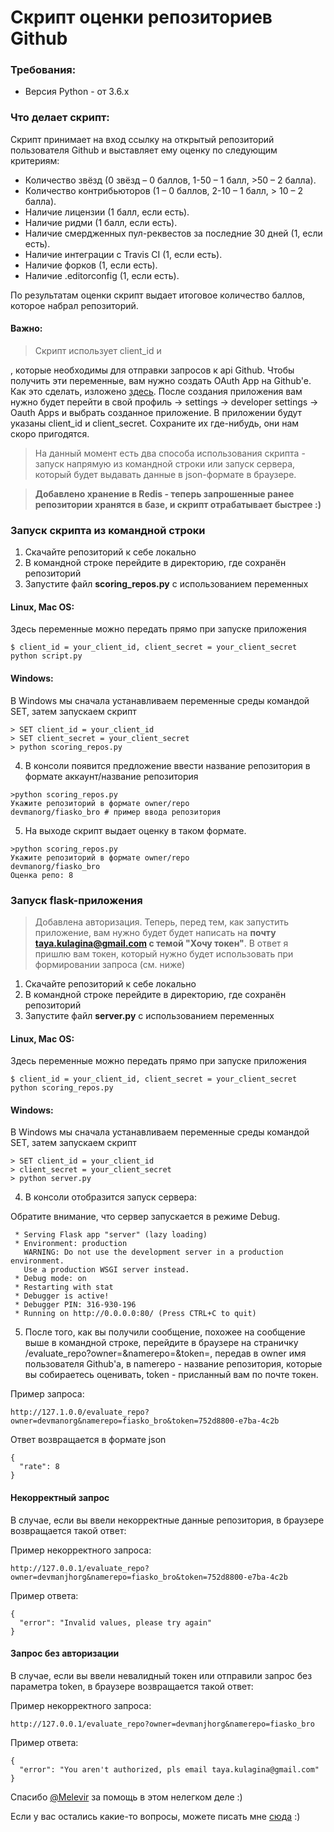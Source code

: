 <h1>Cкрипт оценки репозиториев Github</h1>

<h3>Требования:</h3>

* Версия Python - от 3.6.x


<h3>Что делает cкрипт:</h3>

Скрипт принимает на вход ссылку на открытый репозиторий пользователя Github и выставляет ему оценку по следующим критериям:

* Количество звёзд (0 звёзд – 0 баллов, 1-50 – 1 балл, >50 – 2 балла).
* Количество контрибьюторов (1 – 0 баллов, 2-10 – 1 балл, > 10 – 2 балла).
* Наличие лицензии (1 балл, если есть).
* Наличие ридми (1 балл, если есть).
* Наличие смердженных пул-реквестов за последние 30 дней (1, если есть).
* Наличие интеграции с Travis CI (1, если есть).
* Наличие форков (1, если есть).
* Наличие .editorconfig (1, если есть).

По результатам оценки скрипт выдает итоговое количество баллов, которое набрал репозиторий. 

<h4>Важно:</h4>

>Cкрипт использует client_id и 



, которые необходимы для отправки запросов к api Github. Чтобы получить эти переменные, вам нужно создать OAuth App на Github'e. Как это сделать, изложено [здесь](https://developer.github.com/apps/building-oauth-apps/creating-an-oauth-app/). После создания приложения вам нужно будет перейти в свой профиль -> settings -> developer settings -> Oauth Apps и выбрать созданное приложение. В приложении будут указаны client_id и client_secret. Сохраните их где-нибудь, они нам скоро пригодятся.

>На данный момент есть два способа использования скрипта - запуск напрямую из командной строки или запуск сервера, который будет выдавать данные в json-формате в браузере.

><b>Добавлено хранение в Redis - теперь запрошенные ранее репозитории хранятся в базе, и скрипт отрабатывает быстрее :)</b>


<p>
   
<p/>


<h3>Запуск скрипта из командной строки</h3>


1. Скачайте репозиторий к себе локально
2. В командной строке перейдите в директорию, где сохранён репозиторий
3. Запустите файл <b>scoring_repos.py</b> с использованием переменных

<h4>Linux, Mac OS:</h4>

<p>Здесь переменные можно передать прямо при запуске приложения</p>

```
$ client_id = your_client_id, client_secret = your_client_secret  python script.py
```

<h4>Windows:</h4>

<p>В Windows мы сначала устанавливаем переменные среды командой SET, затем запускаем скрипт</p>

```
> SET client_id = your_client_id
> SET client_secret = your_client_secret 
> python scoring_repos.py 
```
4. В консоли появится предложение ввести название репозитория в формате аккаунт/название репозитория

```
>python scoring_repos.py
Укажите репозиторий в формате owner/repo
devmanorg/fiasko_bro # пример ввода репозитория
```
5. На выходе cкрипт выдает оценку в таком формате.
```
>python scoring_repos.py
Укажите репозиторий в формате owner/repo
devmanorg/fiasko_bro
Оценка репо: 8
```

<p>
   
<p/>

<h3>Запуск flask-приложения</h3>

>Добавлена авторизация. Теперь, перед тем, как запустить приложение, вам нужно будет будет написать на <b>почту taya.kulagina@gmail.com с темой "Хочу токен"</b>. В ответ я пришлю вам токен, который нужно будет использовать при формировании запроса (см. ниже) 

1. Скачайте репозиторий к себе локально
2. В командной строке перейдите в директорию, где сохранён репозиторий
3. Запустите файл <b>server.py</b> с использованием переменных

<h4>Linux, Mac OS:</h4>

<p>Здесь переменные можно передать прямо при запуске приложения</p>

```
$ client_id = your_client_id, client_secret = your_client_secret  python scoring_repos.py
```

<h4>Windows:</h4>

<p>В Windows мы сначала устанавливаем переменные среды командой SET, затем запускаем скрипт</p>

```
> SET client_id = your_client_id
> client_secret = your_client_secret 
> python server.py 
```

4. В консоли отобразится запуск сервера:

Обратите внимание, что сервер запускается в режиме Debug.
```
 * Serving Flask app "server" (lazy loading)
 * Environment: production
   WARNING: Do not use the development server in a production environment.
   Use a production WSGI server instead.
 * Debug mode: on
 * Restarting with stat
 * Debugger is active!
 * Debugger PIN: 316-930-196
 * Running on http://0.0.0.0:80/ (Press CTRL+C to quit)
```

5. После того, как вы получили сообщение, похожее на сообщение выше в командной строке, перейдите в браузере на страничку /evaluate_repo?owner=&namerepo=&token=, передав в owner имя пользователя Github'a, в namerepo - название репозитория, которые вы собираетесь оценивать, token - присланный вам по почте токен.

Пример запроса:
```
http://127.1.0.0/evaluate_repo?owner=devmanorg&namerepo=fiasko_bro&token=752d8800-e7ba-4c2b
```

Ответ возвращается в формате json
```
{
  "rate": 8
}
```

<h4>Некорректный запрос</h4>

В случае, если вы ввели некорректные данные репозитория, в браузере возвращается такой ответ:

Пример некорректного запроса:
```
http://127.0.0.1/evaluate_repo?owner=devmanjhorg&namerepo=fiasko_bro&token=752d8800-e7ba-4c2b
```
Пример ответа:
```
{
  "error": "Invalid values, please try again"
}
```
<h4>Запрос без авторизации</h4>

В случае, если вы ввели невалидный токен или отправили запрос без параметра token, в браузере возвращается такой ответ:

Пример некорректного запроса:
```
http://127.0.0.1/evaluate_repo?owner=devmanjhorg&namerepo=fiasko_bro
```

Пример ответа:
```
{
  "error": "You aren't authorized, pls email taya.kulagina@gmail.com"
}
```


Спасибо [@Melevir](https://github.com/Melevir) за помощь в этом нелегком деле :)

Если у вас остались какие-то вопросы, можете писать мне [сюда](https://t.me/TanyaKulagina) :)
